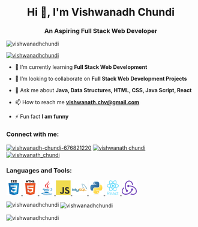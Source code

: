 <h1 align="center">Hi 👋, I'm Vishwanadh Chundi</h1>
<h3 align="center">An Aspiring Full Stack Web Developer</h3>

<p align="left"> <img src="https://komarev.com/ghpvc/?username=vishwanadhchundi&label=Profile%20views&color=0e75b6&style=flat" alt="vishwanadhchundi" /> </p>

<p align="left"> <a href="https://github.com/ryo-ma/github-profile-trophy"><img src="https://github-profile-trophy.vercel.app/?username=vishwanadhchundi" alt="vishwanadhchundi" /></a> </p>

- 🌱 I’m currently learning **Full Stack Web Development**

- 👯 I’m looking to collaborate on **Full Stack Web Development Projects**

- 💬 Ask me about **Java, Data Structures, HTML, CSS, Java Script, React**

- 📫 How to reach me **vishwanath.chv@gmail.com**

- ⚡ Fun fact **I am funny**

<h3 align="left">Connect with me:</h3>
<p align="left">
<a href="https://linkedin.com/in/vishwanadh-chundi-676821220" target="blank"><img align="center" src="https://raw.githubusercontent.com/rahuldkjain/github-profile-readme-generator/master/src/images/icons/Social/linked-in-alt.svg" alt="vishwanadh-chundi-676821220" height="30" width="40" /></a>
<a href="https://fb.com/vishwanath chundi" target="blank"><img align="center" src="https://raw.githubusercontent.com/rahuldkjain/github-profile-readme-generator/master/src/images/icons/Social/facebook.svg" alt="vishwanath chundi" height="30" width="40" /></a>
<a href="https://instagram.com/vishwanath_chundi" target="blank"><img align="center" src="https://raw.githubusercontent.com/rahuldkjain/github-profile-readme-generator/master/src/images/icons/Social/instagram.svg" alt="vishwanath_chundi" height="30" width="40" /></a>
</p>

<h3 align="left">Languages and Tools:</h3>
<p align="left"> <a href="https://www.w3schools.com/css/" target="_blank" rel="noreferrer"> <img src="https://raw.githubusercontent.com/devicons/devicon/master/icons/css3/css3-original-wordmark.svg" alt="css3" width="40" height="40"/> </a> <a href="https://www.w3.org/html/" target="_blank" rel="noreferrer"> <img src="https://raw.githubusercontent.com/devicons/devicon/master/icons/html5/html5-original-wordmark.svg" alt="html5" width="40" height="40"/> </a> <a href="https://www.java.com" target="_blank" rel="noreferrer"> <img src="https://raw.githubusercontent.com/devicons/devicon/master/icons/java/java-original.svg" alt="java" width="40" height="40"/> </a> <a href="https://developer.mozilla.org/en-US/docs/Web/JavaScript" target="_blank" rel="noreferrer"> <img src="https://raw.githubusercontent.com/devicons/devicon/master/icons/javascript/javascript-original.svg" alt="javascript" width="40" height="40"/> </a> <a href="https://www.mysql.com/" target="_blank" rel="noreferrer"> <img src="https://raw.githubusercontent.com/devicons/devicon/master/icons/mysql/mysql-original-wordmark.svg" alt="mysql" width="40" height="40"/> </a> <a href="https://www.python.org" target="_blank" rel="noreferrer"> <img src="https://raw.githubusercontent.com/devicons/devicon/master/icons/python/python-original.svg" alt="python" width="40" height="40"/> </a> <a href="https://reactjs.org/" target="_blank" rel="noreferrer"> <img src="https://raw.githubusercontent.com/devicons/devicon/master/icons/react/react-original-wordmark.svg" alt="react" width="40" height="40"/> </a> <a href="https://redux.js.org" target="_blank" rel="noreferrer"> <img src="https://raw.githubusercontent.com/devicons/devicon/master/icons/redux/redux-original.svg" alt="redux" width="40" height="40"/> </a> </p>

<p><img align="left" src="https://github-readme-stats.vercel.app/api/top-langs?username=vishwanadhchundi&show_icons=true&locale=en&layout=compact" alt="vishwanadhchundi" /></p>

<p>&nbsp;<img align="center" src="https://github-readme-stats.vercel.app/api?username=vishwanadhchundi&show_icons=true&locale=en" alt="vishwanadhchundi" /></p>

<p><img align="center" src="https://github-readme-streak-stats.herokuapp.com/?user=vishwanadhchundi&" alt="vishwanadhchundi" /></p>
